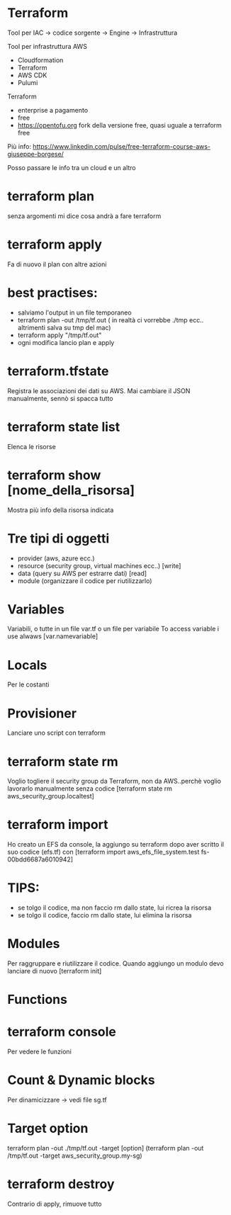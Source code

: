 # Terraform 

Tool per IAC -> codice sorgente -> Engine -> Infrastruttura

Tool per infrastruttura AWS
- Cloudformation
- Terraform
- AWS CDK
- Pulumi

Terraform
- enterprise a pagamento
- free 
- https://opentofu.org fork della versione free, quasi uguale a terraform free

Più info: https://www.linkedin.com/pulse/free-terraform-course-aws-giuseppe-borgese/

Posso passare le info tra un cloud e un altro

# terraform plan
senza argomenti mi dice cosa andrà a fare terraform

# terraform apply
Fa di nuovo il plan con altre azioni

# best practises: 
- salviamo l'output in un file temporaneo
- terraform plan -out /tmp/tf.out ( in realtà ci vorrebbe ./tmp ecc.. altrimenti salva su tmp del mac) 
- terraform apply "/tmp/tf.out"
- ogni modifica lancio plan e apply


# terraform.tfstate
Registra le associazioni dei dati su AWS. Mai cambiare il JSON manualmente, sennò si spacca tutto

# terraform state list
Elenca le risorse 

# terraform show [nome_della_risorsa]
Mostra più info della risorsa indicata

# Tre tipi di oggetti
- provider (aws, azure ecc.)
- resource (security group, virtual machines ecc..) [write]
- data (query su AWS per estrarre dati) [read]
- module (organizzare il codice per riutilizzarlo)

# Variables
Variabili, o tutte in un file var.tf o un file per variabile
To access variable i use alwaws [var.namevariable]

# Locals
Per le costanti

# Provisioner
Lanciare uno script con terraform

# terraform state rm
Voglio togliere il security group da Terraform, non da AWS..perchè voglio lavorarlo manualmente senza codice [terraform state rm aws_security_group.localtest]

# terraform import 
Ho creato un EFS da console, la aggiungo su terraform dopo aver scritto il suo codice (efs.tf) con [terraform import aws_efs_file_system.test fs-00bdd6687a6010942]

# TIPS:
- se tolgo il codice, ma non faccio rm dallo state, lui ricrea la risorsa
- se tolgo il codice, faccio rm dallo state, lui elimina la risorsa

# Modules
Per raggruppare e riutilizzare il codice.
Quando aggiungo un modulo devo lanciare di nuovo [terraform init]

# Functions
# terraform console
Per vedere le funzioni

# Count & Dynamic blocks
Per dinamicizzare -> vedi file sg.tf

# Target option
terraform plan -out ./tmp/tf.out -target [option] (terraform plan -out /tmp/tf.out -target aws_security_group.my-sg)

# terraform destroy
Contrario di apply, rimuove tutto
